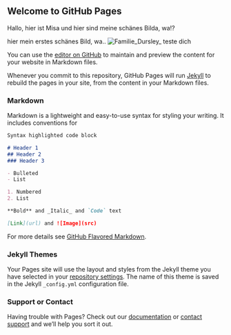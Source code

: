 ## Welcome to GitHub Pages

Hallo, hier ist
 Misa und hier sind meine schänes Bilda, wa!?

hier mein erstes schänes Bild, wa..
![Familie_Dursley_ teste dich](https://user-images.githubusercontent.com/83177813/116034003-c52d0580-a662-11eb-8fd3-5ce8696b572c.jpg)

You can use the [editor on GitHub](https://github.com/lisa-misa/lisa-misa.github.io/edit/main/README.md) to maintain and preview the content for your website in Markdown files.

Whenever you commit to this repository, GitHub Pages will run [Jekyll](https://jekyllrb.com/) to rebuild the pages in your site, from the content in your Markdown files.

### Markdown

Markdown is a lightweight and easy-to-use syntax for styling your writing. It includes conventions for

```markdown
Syntax highlighted code block

# Header 1
## Header 2
### Header 3

- Bulleted
- List

1. Numbered
2. List

**Bold** and _Italic_ and `Code` text

[Link](url) and ![Image](src)
```

For more details see [GitHub Flavored Markdown](https://guides.github.com/features/mastering-markdown/).

### Jekyll Themes

Your Pages site will use the layout and styles from the Jekyll theme you have selected in your [repository settings](https://github.com/lisa-misa/lisa-misa.github.io/settings/pages). The name of this theme is saved in the Jekyll `_config.yml` configuration file.

### Support or Contact

Having trouble with Pages? Check out our [documentation](https://docs.github.com/categories/github-pages-basics/) or [contact support](https://support.github.com/contact) and we’ll help you sort it out.
